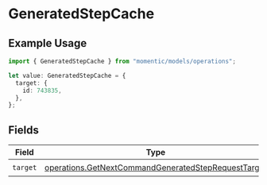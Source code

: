 # GeneratedStepCache

## Example Usage

```typescript
import { GeneratedStepCache } from "momentic/models/operations";

let value: GeneratedStepCache = {
  target: {
    id: 743835,
  },
};
```

## Fields

| Field                                                                                                                      | Type                                                                                                                       | Required                                                                                                                   | Description                                                                                                                |
| -------------------------------------------------------------------------------------------------------------------------- | -------------------------------------------------------------------------------------------------------------------------- | -------------------------------------------------------------------------------------------------------------------------- | -------------------------------------------------------------------------------------------------------------------------- |
| `target`                                                                                                                   | [operations.GetNextCommandGeneratedStepRequestTarget](../../models/operations/getnextcommandgeneratedsteprequesttarget.md) | :heavy_check_mark:                                                                                                         | N/A                                                                                                                        |